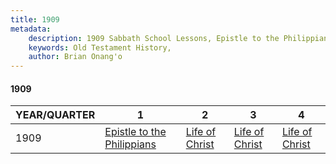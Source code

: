```yaml
---
title: 1909
metadata:
    description: 1909 Sabbath School Lessons, Epistle to the Philippians, Life of Christ, Life of Christ, Life of Christ
    keywords: Old Testament History,
    author: Brian Onang'o
---
```


#### 1909

YEAR/QUARTER |   1  | 2| 3| 4
-------------|------------|---|--|---
1909   |  [Epistle to the Philippians](/1901-1910/1909/quarter1) | [Life of Christ](/1901-1910/1909/quarter2) | [Life of Christ](/1901-1910/1909/quarter3) | [Life of Christ](/1901-1910/1909/quarter4) |
 